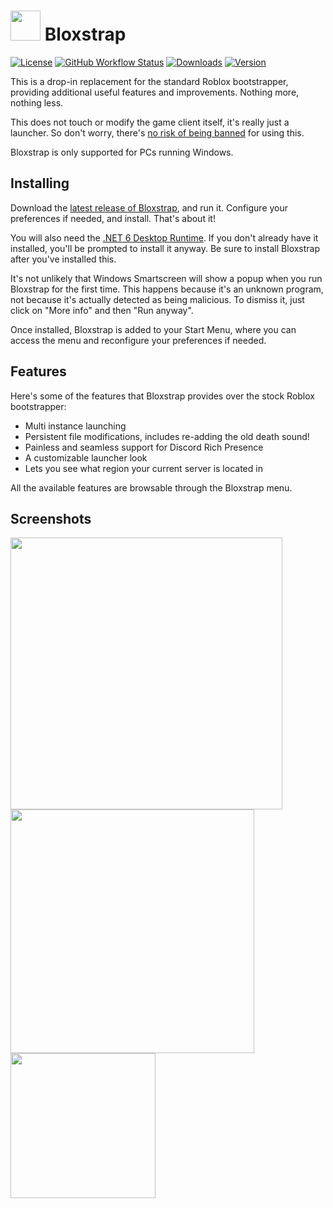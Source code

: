 # <img src="https://github.com/michgits/bloxstrap/raw/main/Images/Bloxstrap.png" width="48"/> Bloxstrap

[![License](https://img.shields.io/github/license/michgits/bloxstrap)](https://github.com/michgits/bloxstrap/blob/main/LICENSE)
[![GitHub Workflow Status](https://img.shields.io/github/actions/workflow/status/michgits/bloxstrap/ci.yml?branch=main&label=builds)](https://github.com/michgits/bloxstrap/actions)
[![Downloads](https://img.shields.io/github/downloads/michgits/bloxstrap/latest/total?color=981bfe)](https://github.com/michgits/bloxstrap/releases)
[![Version](https://img.shields.io/github/v/release/michgits/bloxstrap?color=7a39fb)](https://github.com/michgits/bloxstrap/releases/latest)

This is a drop-in replacement for the standard Roblox bootstrapper, providing additional useful features and improvements. Nothing more, nothing less.

This does not touch or modify the game client itself, it's really just a launcher. So don't worry, there's [no risk of being banned](https://github.com/michgits/bloxstrap/wiki/Why-it%27s-not-reasonably-possible-for-you-to-be-banned-by-Bloxstrap) for using this.
 
Bloxstrap is only supported for PCs running Windows.
 
 ## Installing
Download the [latest release of Bloxstrap](https://github.com/michgits/bloxstrap/releases/latest), and run it. Configure your preferences if needed, and install. That's about it!

You will also need the [.NET 6 Desktop Runtime](https://aka.ms/dotnet-core-applaunch?missing_runtime=true&arch=x64&rid=win11-x64&apphost_version=6.0.16&gui=true). If you don't already have it installed, you'll be prompted to install it anyway. Be sure to install Bloxstrap after you've installed this.

It's not unlikely that Windows Smartscreen will show a popup when you run Bloxstrap for the first time. This happens because it's an unknown program, not because it's actually detected as being malicious. To dismiss it, just click on "More info" and then "Run anyway".

Once installed, Bloxstrap is added to your Start Menu, where you can access the menu and reconfigure your preferences if needed.
 
## Features
Here's some of the features that Bloxstrap provides over the stock Roblox bootstrapper:

* Multi instance launching
* Persistent file modifications, includes re-adding the old death sound!
* Painless and seamless support for Discord Rich Presence
* A customizable launcher look
* Lets you see what region your current server is located in

All the available features are browsable through the Bloxstrap menu.

## Screenshots

<p float="left">
    <img src="https://github.com/pizzaboxer/bloxstrap/assets/41478239/dcfd0cdf-1aae-45bb-849a-f7710ec63b28" width="435" />
    <img src="https://github.com/pizzaboxer/bloxstrap/assets/41478239/e08cdf28-4f99-46b5-99f2-5c338aac86db" width="390" />
    <img src="https://github.com/pizzaboxer/bloxstrap/assets/41478239/7ba35223-9115-401f-bbc1-d15e9c5fd79e" width="232" />
<p>
